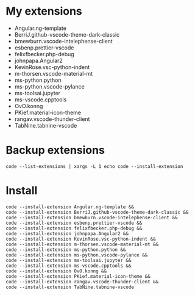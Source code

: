 # My extensions
* Angular.ng-template
* BerriJ.github-vscode-theme-dark-classic
* bmewburn.vscode-intelephense-client
* esbenp.prettier-vscode
* felixfbecker.php-debug
* johnpapa.Angular2
* KevinRose.vsc-python-indent
* m-thorsen.vscode-material-mt
* ms-python.python
* ms-python.vscode-pylance
* ms-toolsai.jupyter
* ms-vscode.cpptools
* OvO.konng
* PKief.material-icon-theme
* rangav.vscode-thunder-client
* TabNine.tabnine-vscode

# Backup extensions
```
code --list-extensions | xargs -L 1 echo code --install-extension
```
# Install
```
code --install-extension Angular.ng-template &&
code --install-extension BerriJ.github-vscode-theme-dark-classic &&
code --install-extension bmewburn.vscode-intelephense-client &&
code --install-extension esbenp.prettier-vscode &&
code --install-extension felixfbecker.php-debug &&
code --install-extension johnpapa.Angular2 &&
code --install-extension KevinRose.vsc-python-indent &&
code --install-extension m-thorsen.vscode-material-mt &&
code --install-extension ms-python.python &&
code --install-extension ms-python.vscode-pylance &&
code --install-extension ms-toolsai.jupyter &&
code --install-extension ms-vscode.cpptools &&
code --install-extension OvO.konng &&
code --install-extension PKief.material-icon-theme &&
code --install-extension rangav.vscode-thunder-client &&
code --install-extension TabNine.tabnine-vscode
```
